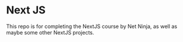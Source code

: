 # Next JS
This repo is for completing the NextJS course by Net Ninja, as well as maybe some other NextJS projects.
